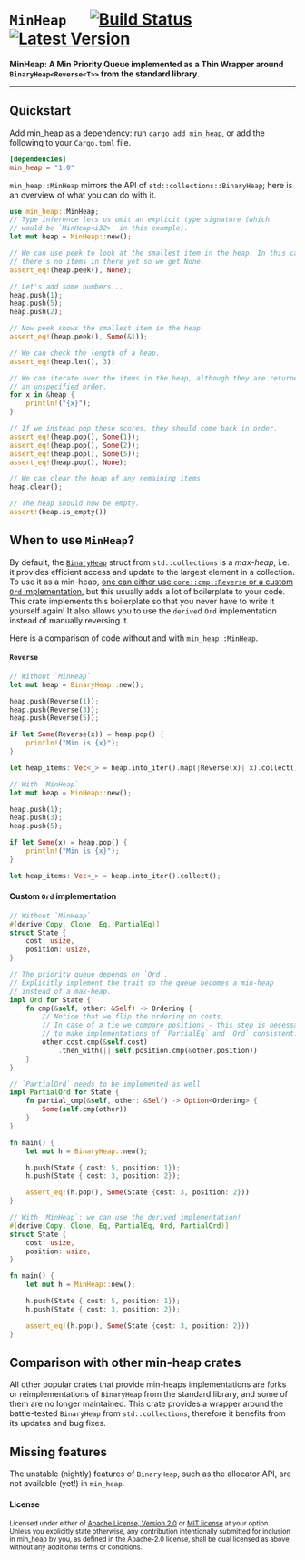 # `MinHeap` &emsp; [![Build Status]][actions] [![Latest Version]][crates.io]

[Build Status]: https://img.shields.io/github/actions/workflow/status/GBathie/min_heap/rust.yml?branch=main
[actions]: https://github.com/GBathie/min_heap/actions?query=branch%3Amain
[Latest Version]: https://img.shields.io/crates/v/min-heap.svg
[crates.io]: https://crates.io/crates/min-heap

**MinHeap: A Min Priority Queue implemented as a Thin Wrapper around `BinaryHeap<Reverse<T>>` from the standard library.**

---

## Quickstart

Add min_heap as a dependency: run `cargo add min_heap`, or add the following to your `Cargo.toml` file.
```toml
[dependencies]
min_heap = "1.0"
```

`min_heap::MinHeap` mirrors the API of `std::collections::BinaryHeap`; here is an overview of what you can do with it.
```rs
use min_heap::MinHeap;
// Type inference lets us omit an explicit type signature (which
// would be `MinHeap<i32>` in this example).
let mut heap = MinHeap::new();

// We can use peek to look at the smallest item in the heap. In this case,
// there's no items in there yet so we get None.
assert_eq!(heap.peek(), None);

// Let's add some numbers...
heap.push(1);
heap.push(5);
heap.push(2);

// Now peek shows the smallest item in the heap.
assert_eq!(heap.peek(), Some(&1));

// We can check the length of a heap.
assert_eq!(heap.len(), 3);

// We can iterate over the items in the heap, although they are returned in
// an unspecified order.
for x in &heap {
    println!("{x}");
}

// If we instead pop these scores, they should come back in order.
assert_eq!(heap.pop(), Some(1));
assert_eq!(heap.pop(), Some(2));
assert_eq!(heap.pop(), Some(5));
assert_eq!(heap.pop(), None);

// We can clear the heap of any remaining items.
heap.clear();

// The heap should now be empty.
assert!(heap.is_empty())
```


## When to use `MinHeap`?

By default, the [`BinaryHeap`](https://doc.rust-lang.org/std/collections/binary_heap/struct.BinaryHeap.html) struct from `std::collections` is a *max-heap*, i.e. it provides efficient access and update to the largest element in a collection.
To use it as a min-heap, [one can either use `core::cmp::Reverse` or a custom `Ord` implementation](https://doc.rust-lang.org/std/collections/binary_heap/struct.BinaryHeap.html#min-heap), but this usually adds a lot of boilerplate to your code. This crate implements this boilerplate so that you never have to write it yourself again! It also allows you to use the `derive`d `Ord` implementation instead of manually reversing it.

Here is a comparison of code without and with `min_heap::MinHeap`.

#### `Reverse`

```rs
// Without `MinHeap`
let mut heap = BinaryHeap::new();

heap.push(Reverse(1));
heap.push(Reverse(3));
heap.push(Reverse(5));

if let Some(Reverse(x)) = heap.pop() {
    println!("Min is {x}");
}

let heap_items: Vec<_> = heap.into_iter().map(|Reverse(x)| x).collect();
```


```rs
// With `MinHeap`
let mut heap = MinHeap::new();

heap.push(1);
heap.push(3);
heap.push(5);

if let Some(x) = heap.pop() {
    println!("Min is {x}");
}

let heap_items: Vec<_> = heap.into_iter().collect();
```

#### Custom `Ord` implementation

```rs
// Without `MinHeap`
#[derive(Copy, Clone, Eq, PartialEq)]
struct State {
    cost: usize,
    position: usize,
}

// The priority queue depends on `Ord`.
// Explicitly implement the trait so the queue becomes a min-heap
// instead of a max-heap.
impl Ord for State {
    fn cmp(&self, other: &Self) -> Ordering {
        // Notice that we flip the ordering on costs.
        // In case of a tie we compare positions - this step is necessary
        // to make implementations of `PartialEq` and `Ord` consistent.
        other.cost.cmp(&self.cost)
            .then_with(|| self.position.cmp(&other.position))
    }
}

// `PartialOrd` needs to be implemented as well.
impl PartialOrd for State {
    fn partial_cmp(&self, other: &Self) -> Option<Ordering> {
        Some(self.cmp(other))
    }
}

fn main() {
    let mut h = BinaryHeap::new();

    h.push(State { cost: 5, position: 1});
    h.push(State { cost: 3, position: 2});

    assert_eq!(h.pop(), Some(State {cost: 3, position: 2}))
}
```


```rs
// With `MinHeap`: we can use the derived implementation!
#[derive(Copy, Clone, Eq, PartialEq, Ord, PartialOrd)]
struct State {
    cost: usize,
    position: usize,
}

fn main() {
    let mut h = MinHeap::new();

    h.push(State { cost: 5, position: 1});
    h.push(State { cost: 3, position: 2});

    assert_eq!(h.pop(), Some(State {cost: 3, position: 2}))
}
```

## Comparison with other min-heap crates

All other popular crates that provide min-heaps implementations are forks or reimplementations of `BinaryHeap` from the standard library, and some of them are no longer maintained. This crate provides a wrapper around the battle-tested `BinaryHeap` from `std::collections`, therefore it benefits from its updates and bug fixes. 

## Missing features

The unstable (nightly) features of `BinaryHeap`, such as the allocator API, are not available (yet!) in `min_heap`. 

#### License

<sup>
Licensed under either of <a href="LICENSE-APACHE">Apache License, Version
2.0</a> or <a href="LICENSE-MIT">MIT license</a> at your option.
</sup>

<br>

<sub>
Unless you explicitly state otherwise, any contribution intentionally submitted
for inclusion in min_heap by you, as defined in the Apache-2.0 license, shall be
dual licensed as above, without any additional terms or conditions.
</sub>
